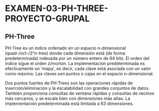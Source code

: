 # EXAMEN-03-PH-THREE-PROYECTO-GRUPAL
## PH-Three
PH-Tree es un índice ordenado en un espacio n-dimensional (quad-/oct-/2^n-tree) donde cada dimensión está (de forma predeterminada) indexada por un número entero de 64 bits. El orden del índice sigue el orden z/morton. La implementación predeterminada es efectivamente un 'mapa', es decir, cada clave está asociada con un valor como máximo. Las claves son puntos o cajas en el espacio n-dimensional.

Dos puntos fuertes de PH-Trees son las operaciones rápidas de inserción/eliminación y la escalabilidad con grandes conjuntos de datos. También proporciona consultas de ventana rápidas y consultas de vecinos más cercanos, y se escala bien con dimensiones más altas. La implementación predeterminada está limitada a 63 dimensiones.
